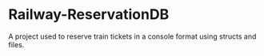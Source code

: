 # Railway-ReservationDB
A project used to reserve train tickets in a console format using structs and files.
